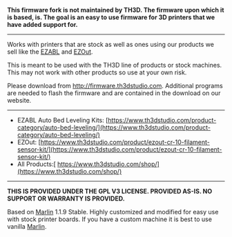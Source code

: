 **This firmware fork is not maintained by TH3D. The firmware upon which it is based, is.  The goal is an easy to use firmware for 3D printers that we have added support for.**

----------

Works with printers that are stock as well as ones using our products we sell like the [EZABL](https://www.th3dstudio.com/ezabl-kit/) and [EZOut](https://www.th3dstudio.com/product/ezout-cr-10-filament-sensor-kit/).

This is meant to be used with the TH3D line of products or stock machines. This may not work with other products so use at your own risk.

Please download from http://firmware.th3dstudio.com. Additional programs are needed to flash the firmware and are contained in the download on our website.

----------

- EZABL Auto Bed Leveling Kits: [https://www.th3dstudio.com/product-category/auto-bed-leveling/](https://www.th3dstudio.com/product-category/auto-bed-leveling/)
- EZOut: [https://www.th3dstudio.com/product/ezout-cr-10-filament-sensor-kit/](https://www.th3dstudio.com/product/ezout-cr-10-filament-sensor-kit/)
- All Products:[ https://www.th3dstudio.com/shop/](https://www.th3dstudio.com/shop/)


----------


**THIS IS PROVIDED UNDER THE GPL V3 LICENSE.
PROVIDED AS-IS. NO SUPPORT OR WARRANTY IS PROVIDED.**

Based on [Marlin](http://marlinfw.org) 1.1.9 Stable. Highly customized and modified for easy use with stock printer boards. If you have a custom machine it is best to use vanilla [Marlin](http://marlinfw.org).

